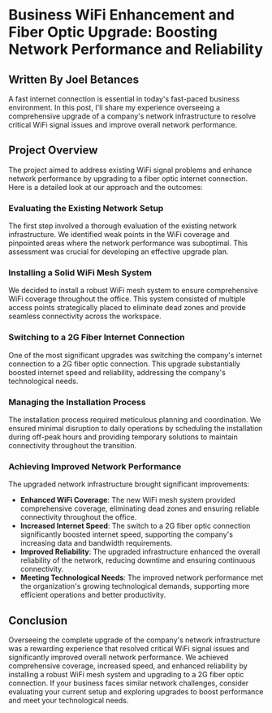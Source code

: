 # Business WiFi Enhancement and Fiber Optic Upgrade: Boosting Network Performance and Reliability

## Written By Joel Betances

A fast internet connection is essential in today's fast-paced business environment. In this post, I'll share my experience overseeing a comprehensive upgrade of a company's network infrastructure to resolve critical WiFi signal issues and improve overall network performance.

## Project Overview

The project aimed to address existing WiFi signal problems and enhance network performance by upgrading to a fiber optic internet connection. Here is a detailed look at our approach and the outcomes:

### Evaluating the Existing Network Setup

The first step involved a thorough evaluation of the existing network infrastructure. We identified weak points in the WiFi coverage and pinpointed areas where the network performance was suboptimal. This assessment was crucial for developing an effective upgrade plan.

### Installing a Solid WiFi Mesh System

We decided to install a robust WiFi mesh system to ensure comprehensive WiFi coverage throughout the office. This system consisted of multiple access points strategically placed to eliminate dead zones and provide seamless connectivity across the workspace.

### Switching to a 2G Fiber Internet Connection

One of the most significant upgrades was switching the company's internet connection to a 2G fiber optic connection. This upgrade substantially boosted internet speed and reliability, addressing the company's technological needs.

### Managing the Installation Process

The installation process required meticulous planning and coordination. We ensured minimal disruption to daily operations by scheduling the installation during off-peak hours and providing temporary solutions to maintain connectivity throughout the transition.

### Achieving Improved Network Performance

The upgraded network infrastructure brought significant improvements:

- **Enhanced WiFi Coverage**: The new WiFi mesh system provided comprehensive coverage, eliminating dead zones and ensuring reliable connectivity throughout the office.
- **Increased Internet Speed**: The switch to a 2G fiber optic connection significantly boosted internet speed, supporting the company's increasing data and bandwidth requirements.
- **Improved Reliability**: The upgraded infrastructure enhanced the overall reliability of the network, reducing downtime and ensuring continuous connectivity.
- **Meeting Technological Needs**: The improved network performance met the organization's growing technological demands, supporting more efficient operations and better productivity.

## Conclusion

Overseeing the complete upgrade of the company's network infrastructure was a rewarding experience that resolved critical WiFi signal issues and significantly improved overall network performance. We achieved comprehensive coverage, increased speed, and enhanced reliability by installing a robust WiFi mesh system and upgrading to a 2G fiber optic connection. If your business faces similar network challenges, consider evaluating your current setup and exploring upgrades to boost performance and meet your technological needs.
